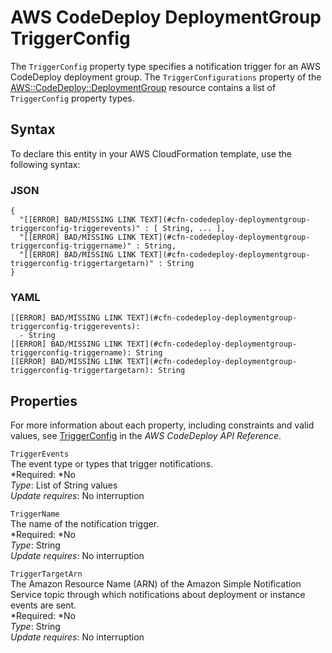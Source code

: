 # AWS CodeDeploy DeploymentGroup TriggerConfig<a name="aws-properties-codedeploy-deploymentgroup-triggerconfig"></a>

The `TriggerConfig` property type specifies a notification trigger for an AWS CodeDeploy deployment group\. The `TriggerConfigurations` property of the [AWS::CodeDeploy::DeploymentGroup](aws-resource-codedeploy-deploymentgroup.md) resource contains a list of `TriggerConfig` property types\.

## Syntax<a name="aws-properties-codedeploy-deploymentgroup-triggerconfig-syntax"></a>

To declare this entity in your AWS CloudFormation template, use the following syntax:

### JSON<a name="aws-properties-codedeploy-deploymentgroup-triggerconfig-syntax.json"></a>

```
{
  "[[ERROR] BAD/MISSING LINK TEXT](#cfn-codedeploy-deploymentgroup-triggerconfig-triggerevents)" : [ String, ... ],
  "[[ERROR] BAD/MISSING LINK TEXT](#cfn-codedeploy-deploymentgroup-triggerconfig-triggername)" : String,
  "[[ERROR] BAD/MISSING LINK TEXT](#cfn-codedeploy-deploymentgroup-triggerconfig-triggertargetarn)" : String
}
```

### YAML<a name="aws-properties-codedeploy-deploymentgroup-triggerconfig-syntax.yaml"></a>

```
[[ERROR] BAD/MISSING LINK TEXT](#cfn-codedeploy-deploymentgroup-triggerconfig-triggerevents): 
  - String
[[ERROR] BAD/MISSING LINK TEXT](#cfn-codedeploy-deploymentgroup-triggerconfig-triggername): String
[[ERROR] BAD/MISSING LINK TEXT](#cfn-codedeploy-deploymentgroup-triggerconfig-triggertargetarn): String
```

## Properties<a name="aws-properties-codedeploy-deploymentgroup-triggerconfig-properties"></a>

For more information about each property, including constraints and valid values, see [TriggerConfig](http://docs.aws.amazon.com/codedeploy/latest/APIReference/API_TriggerConfig.html) in the *AWS CodeDeploy API Reference*\.

`TriggerEvents`  
The event type or types that trigger notifications\.  
*Required: *No  
*Type*: List of String values  
*Update requires*: No interruption

`TriggerName`  
The name of the notification trigger\.  
*Required: *No  
*Type*: String  
*Update requires*: No interruption

`TriggerTargetArn`  
The Amazon Resource Name \(ARN\) of the Amazon Simple Notification Service topic through which notifications about deployment or instance events are sent\.  
*Required: *No  
*Type*: String  
*Update requires*: No interruption